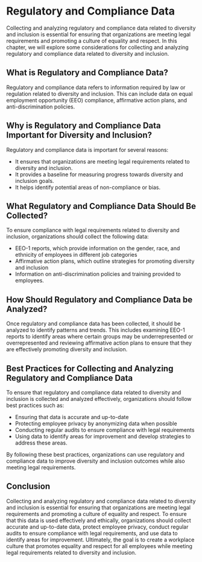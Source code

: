 Regulatory and Compliance Data
=================================================================================================

Collecting and analyzing regulatory and compliance data related to diversity and inclusion is essential for ensuring that organizations are meeting legal requirements and promoting a culture of equality and respect. In this chapter, we will explore some considerations for collecting and analyzing regulatory and compliance data related to diversity and inclusion.

What is Regulatory and Compliance Data?
---------------------------------------

Regulatory and compliance data refers to information required by law or regulation related to diversity and inclusion. This can include data on equal employment opportunity (EEO) compliance, affirmative action plans, and anti-discrimination policies.

Why is Regulatory and Compliance Data Important for Diversity and Inclusion?
----------------------------------------------------------------------------

Regulatory and compliance data is important for several reasons:

* It ensures that organizations are meeting legal requirements related to diversity and inclusion.
* It provides a baseline for measuring progress towards diversity and inclusion goals.
* It helps identify potential areas of non-compliance or bias.

What Regulatory and Compliance Data Should Be Collected?
--------------------------------------------------------

To ensure compliance with legal requirements related to diversity and inclusion, organizations should collect the following data:

* EEO-1 reports, which provide information on the gender, race, and ethnicity of employees in different job categories
* Affirmative action plans, which outline strategies for promoting diversity and inclusion
* Information on anti-discrimination policies and training provided to employees.

How Should Regulatory and Compliance Data be Analyzed?
------------------------------------------------------

Once regulatory and compliance data has been collected, it should be analyzed to identify patterns and trends. This includes examining EEO-1 reports to identify areas where certain groups may be underrepresented or overrepresented and reviewing affirmative action plans to ensure that they are effectively promoting diversity and inclusion.

Best Practices for Collecting and Analyzing Regulatory and Compliance Data
--------------------------------------------------------------------------

To ensure that regulatory and compliance data related to diversity and inclusion is collected and analyzed effectively, organizations should follow best practices such as:

* Ensuring that data is accurate and up-to-date
* Protecting employee privacy by anonymizing data when possible
* Conducting regular audits to ensure compliance with legal requirements
* Using data to identify areas for improvement and develop strategies to address these areas.

By following these best practices, organizations can use regulatory and compliance data to improve diversity and inclusion outcomes while also meeting legal requirements.

Conclusion
----------

Collecting and analyzing regulatory and compliance data related to diversity and inclusion is essential for ensuring that organizations are meeting legal requirements and promoting a culture of equality and respect. To ensure that this data is used effectively and ethically, organizations should collect accurate and up-to-date data, protect employee privacy, conduct regular audits to ensure compliance with legal requirements, and use data to identify areas for improvement. Ultimately, the goal is to create a workplace culture that promotes equality and respect for all employees while meeting legal requirements related to diversity and inclusion.
